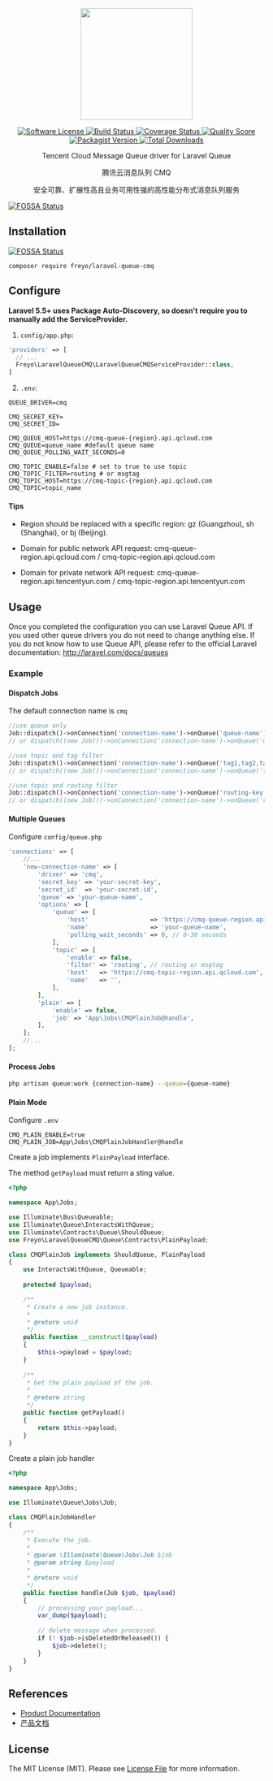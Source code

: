 <div>
  <p align="center">
    <image src="https://mc.qcloudimg.com/static/img/7fc29d4e11d2ae302cf7f77d16c78f42/CMQ.svg" width="220" height="220">
  </p>
  <p align="center">
    <a href="LICENSE">
      <image src="https://img.shields.io/badge/license-MIT-brightgreen.svg?style=flat-square" alt="Software License">
    </a>
    <a href="https://travis-ci.org/freyo/laravel-queue-cmq">
      <image src="https://img.shields.io/travis/freyo/laravel-queue-cmq/master.svg?style=flat-square" alt="Build Status">
    </a>
    <a href="https://scrutinizer-ci.com/g/freyo/laravel-queue-cmq">
      <image src="https://img.shields.io/scrutinizer/coverage/g/freyo/laravel-queue-cmq.svg?style=flat-square" alt="Coverage Status">
    </a>
    <a href="https://scrutinizer-ci.com/g/freyo/laravel-queue-cmq">
      <image src="https://img.shields.io/scrutinizer/g/freyo/laravel-queue-cmq.svg?style=flat-square" alt="Quality Score">
    </a>
    <a href="https://packagist.org/packages/freyo/laravel-queue-cmq">
      <image src="https://img.shields.io/packagist/v/freyo/laravel-queue-cmq.svg?style=flat-square" alt="Packagist Version">
    </a>
    <a href="https://packagist.org/packages/freyo/laravel-queue-cmq">
      <image src="https://img.shields.io/packagist/dt/freyo/laravel-queue-cmq.svg?style=flat-square" alt="Total Downloads">
    </a>
  </p>
  <p align="center">Tencent Cloud Message Queue driver for Laravel Queue</p>
  <p align="center">腾讯云消息队列 CMQ</p>
  <p align="center">安全可靠、扩展性高且业务可用性强的高性能分布式消息队列服务</p>
</div>
      

[![FOSSA Status](https://app.fossa.io/api/projects/git%2Bgithub.com%2Ffreyo%2Flaravel-queue-cmq.svg?type=large)](https://app.fossa.io/projects/git%2Bgithub.com%2Ffreyo%2Flaravel-queue-cmq?ref=badge_large)

## Installation
[![FOSSA Status](https://app.fossa.io/api/projects/git%2Bgithub.com%2Ffreyo%2Flaravel-queue-cmq.svg?type=shield)](https://app.fossa.io/projects/git%2Bgithub.com%2Ffreyo%2Flaravel-queue-cmq?ref=badge_shield)


  ```shell
  composer require freyo/laravel-queue-cmq
  ```

## Configure

**Laravel 5.5+ uses Package Auto-Discovery, so doesn't require you to manually add the ServiceProvider.**

1. `config/app.php`:

  ```php
  'providers' => [
    // ...
    Freyo\LaravelQueueCMQ\LaravelQueueCMQServiceProvider::class,
  ]
  ```
  
2. `.env`:

  ```
  QUEUE_DRIVER=cmq
  
  CMQ_SECRET_KEY=
  CMQ_SECRET_ID=
  
  CMQ_QUEUE_HOST=https://cmq-queue-{region}.api.qcloud.com
  CMQ_QUEUE=queue_name #default queue name
  CMQ_QUEUE_POLLING_WAIT_SECONDS=0
  
  CMQ_TOPIC_ENABLE=false # set to true to use topic
  CMQ_TOPIC_FILTER=routing # or msgtag
  CMQ_TOPIC_HOST=https://cmq-topic-{region}.api.qcloud.com
  CMQ_TOPIC=topic_name
  ```
  
#### Tips
  
- Region should be replaced with a specific region: gz (Guangzhou), sh (Shanghai), or bj (Beijing).
  
- Domain for public network API request: cmq-queue-region.api.qcloud.com / cmq-topic-region.api.qcloud.com
  
- Domain for private network API request: cmq-queue-region.api.tencentyun.com / cmq-topic-region.api.tencentyun.com
  
## Usage

Once you completed the configuration you can use Laravel Queue API. If you used other queue drivers you do not need to change anything else. If you do not know how to use Queue API, please refer to the official Laravel documentation: http://laravel.com/docs/queues

### Example

#### Dispatch Jobs

The default connection name is `cmq`

  ```php
  //use queue only
  Job::dispatch()->onConnection('connection-name')->onQueue('queue-name');
  // or dispatch((new Job())->onConnection('connection-name')->onQueue('queue-name'))
  
  //use topic and tag filter
  Job::dispatch()->onConnection('connection-name')->onQueue('tag1,tag2,tag3');
  // or dispatch((new Job())->onConnection('connection-name')->onQueue('tag1,tag2,tag3'))
  
  //use topic and routing filter
  Job::dispatch()->onConnection('connection-name')->onQueue('routing-key');
  // or dispatch((new Job())->onConnection('connection-name')->onQueue('routing-key'))
  ```

#### Multiple Queues

Configure `config/queue.php`

```php
'connections' => [
    //...
    'new-connection-name' => [
        'driver' => 'cmq',
        'secret_key' => 'your-secret-key',
        'secret_id'  => 'your-secret-id',
        'queue' => 'your-queue-name',
        'options' => [
            'queue' => [
                'host'                 => 'https://cmq-queue-region.api.qcloud.com',
                'name'                 => 'your-queue-name',
                'polling_wait_seconds' => 0, // 0-30 seconds
            ],
            'topic' => [
                'enable' => false,
                'filter' => 'routing', // routing or msgtag
                'host'   => 'https://cmq-topic-region.api.qcloud.com',
                'name'   => '',
            ],
        ],
        'plain' => [
            'enable' => false,
            'job' => 'App\Jobs\CMQPlainJob@handle',
        ],
    ];
    //...
];
```

#### Process Jobs

```bash
php artisan queue:work {connection-name} --queue={queue-name}
```

#### Plain Mode

Configure `.env`

```
CMQ_PLAIN_ENABLE=true
CMQ_PLAIN_JOB=App\Jobs\CMQPlainJobHandler@handle
```

Create a job implements `PlainPayload` interface. 

The method `getPayload` must return a sting value.

```php
<?php

namespace App\Jobs;

use Illuminate\Bus\Queueable;
use Illuminate\Queue\InteractsWithQueue;
use Illuminate\Contracts\Queue\ShouldQueue;
use Freyo\LaravelQueueCMQ\Queue\Contracts\PlainPayload;

class CMQPlainJob implements ShouldQueue, PlainPayload
{
    use InteractsWithQueue, Queueable;
    
    protected $payload;

    /**
     * Create a new job instance.
     *
     * @return void
     */
    public function __construct($payload)
    {
        $this->payload = $payload;
    }
    
    /**
     * Get the plain payload of the job.
     *
     * @return string
     */
    public function getPayload()
    {
        return $this->payload;
    }
}
```

Create a plain job handler

```php
<?php

namespace App\Jobs;

use Illuminate\Queue\Jobs\Job;

class CMQPlainJobHandler
{
    /**
     * Execute the job.
     * 
     * @param \Illuminate\Queue\Jobs\Job $job
     * @param string $payload
     * 
     * @return void
     */
    public function handle(Job $job, $payload)
    {
        // processing your payload...
        var_dump($payload);
        
        // delete message when processed.
        if (! $job->isDeletedOrReleased()) {
            $job->delete();
        }        
    }
}
```

## References

- [Product Documentation](https://cloud.tencent.com/document/product/406?lang=en)
- [产品文档](https://cloud.tencent.com/document/product/406?lang=cn)

## License

The MIT License (MIT). Please see [License File](LICENSE) for more information.